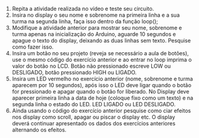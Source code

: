1. Repita a atividade realizada no vídeo e teste seu circuito.
2. Insira no display o seu nome e sobrenome na primeira linha e a sua turma na segunda linha, faça isso dentro da função loop();
3. Modifique a atividade anterior para mostrar seu nome, sobrenome e turma apenas na inicialização do Arduino, aguarde 10 segundos e apague o texto do display, deixando as duas linhas sem texto. Pesquise como fazer isso.
4. Insira um botão no seu projeto (reveja se necessário a aula de botões), use o mesmo código do  exercício anterior e ao entrar no loop imprima o valor do botão no LCD. Botão não pressionado escreve LOW ou DESLIGADO, botão pressionado HIGH ou LIGADO.
5. Insira um LED vermelho no exercício anterior (nome, sobrenome e turma aparecem por 10 segundos), após isso o LED deve ligar quando o botão for pressionado e apagar quando o botão for liberado. No Display deve aparecer primeira linha a data de hoje (coloque fixo como um texto) e na segunda linha o estado do LED. LED LIGADO ou LED DESLIGADO.
6. Ainda usando o código do exercício anterior pesquise como ciar efeitos nos display como scroll, apagar ou piscar o display etc. O display deverá continuar apresentado os dados dos exercícios anteriores alternando os efeitos.
